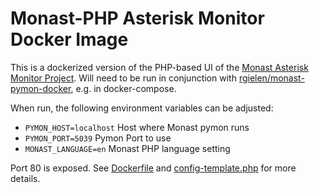 # Monast-PHP Asterisk Monitor Docker Image

This is a dockerized version of the PHP-based UI of the [Monast Asterisk Monitor Project](https://dagmoller.github.io/monast/).
Will need to be run in conjunction with [rgielen/monast-pymon-docker](https://hub.docker.com/r/rgielen/monast-pymon-docker/), e.g. in docker-compose.

When run, the following environment variables can be adjusted:
  * `PYMON_HOST=localhost` Host where Monast pymon runs
  * `PYMON_PORT=5039` Pymon Port to use
  * `MONAST_LANGUAGE=en` Monast PHP language setting
  
Port 80 is exposed.
See [Dockerfile](Dockerfile) and [config-template.php](config-template.php) for more details.
